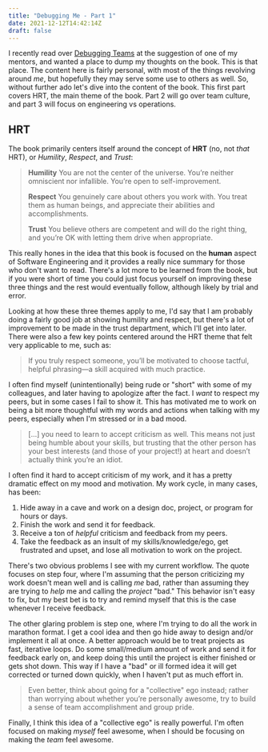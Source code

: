 ```yaml
---
title: "Debugging Me - Part 1"
date: 2021-12-12T14:42:14Z
draft: false
---
```


I recently read over [Debugging Teams](http://debuggingteams.com) at the suggestion
of one of my mentors, and wanted a place to dump my thoughts on the book. This is
that place. The content here is fairly personal, with most of the things revolving
around *me*, but hopefully they may serve some use to others as well. So, without further ado
let's dive into the content of the book. This first part covers HRT, the main theme of the book. Part 2 will go over team culture, and part 3 will focus on engineering vs operations.

## HRT

The book primarily centers itself around the concept of **HRT** (no, not *that* HRT), or
*Humility*, *Respect*, and *Trust*:

> **Humility**
> You are not the center of the universe. You’re neither omniscient nor infallible. You’re open to self-improvement.
> 
> **Respect**
> You genuinely care about others you work with. You treat them as human beings, and appreciate their abilities and accomplishments.
>   
> **Trust**
> You believe others are competent and will do the right thing, and you’re OK with letting them drive when appropriate.

This really hones in the idea that this book is focused on the **human** aspect of Software Engineering and it provides a really nice summary for those who don't want to read. There's a lot more to be learned from the book, but if you were short of time you could just focus yourself on improving these three things and the rest would eventually follow, although likely by trial and error.

Looking at how these three themes apply to me, I'd say that I am probably doing a fairly good job at showing humility and respect, but there's a lot of improvement to be made in the trust department, which I'll get into later. There were also a few key points centered around the HRT theme that felt very applicable to me, such as:

> If you truly respect someone, you’ll be motivated to choose tactful, helpful phrasing—a skill acquired with much practice.

I often find myself (unintentionally) being rude or "short" with some of my
colleagues, and later having to apologize after the fact. I *want* to respect my peers, but
in some cases I fail to show it. This has motivated me to work on being a bit more thoughtful with my words and actions when talking with my peers, especially when I'm stressed or in a bad mood.

> [...] you need to learn to accept criticism as well. This means not just being humble about your skills, but trusting that the other person has your best interests (and those of your project!) at heart and doesn’t actually think you’re an idiot. 

I often find it hard to accept criticism of my work, and it has a pretty dramatic effect on my mood and motivation. My work cycle, in many cases, has been:

1. Hide away in a cave and work on a design doc, project, or program for hours or days.
1. Finish the work and send it for feedback.
1. Receive a ton of *helpful* criticism and feedback from my peers.
1. Take the feedback as an insult of my skills/knowledge/ego, get frustrated and upset, and lose all motivation to work on the project.

There's two obvious problems I see with my current workflow. The quote focuses on step four, where I'm assuming that the person criticizing my work doesn't mean well and is calling *me* bad, rather than assuming they are trying to *help* me and calling the *project* "bad." This behavior isn't easy to fix, but my best bet is to try and remind myself that this is the case whenever I receive feedback. 

The other glaring problem is step one, where I'm trying to do all the work in marathon format. I get a cool idea and then go hide away to design and/or implement it all at once. A better approach would be to treat projects as fast, iterative loops. Do some small/medium amount of work and send it for feedback early on, and keep doing this until the project is either finished or gets shot down. This way if I have a "bad" or ill formed idea it will get corrected or turned down quickly, when I haven't put as much effort in. 

> Even better, think about going for a "collective" ego instead; rather than worrying about whether you’re personally awesome, try to build a sense of team accomplishment and group pride. 

Finally, I think this idea of a "collective ego" is really powerful. I'm often focused on making *myself* feel awesome, when I should be focusing on making the *team* feel awesome. 